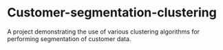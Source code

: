 # Customer-segmentation-clustering
 A project demonstrating the use of various clustering algorithms for performing segmentation of customer data.
